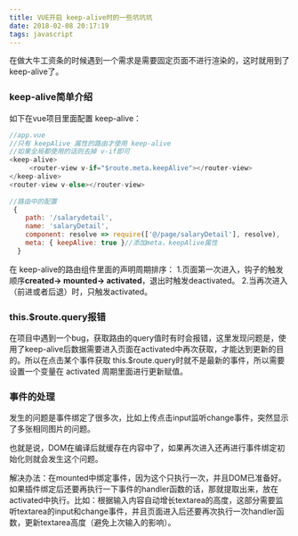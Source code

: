 ```yaml
---
title: VUE开启 keep-alive时的一些坑坑坑
date: 2018-02-08 20:17:19
tags: javascript
---
```

在做大牛工资条的时候遇到一个需求是需要固定页面不进行渲染的，这时就用到了 keep-alive了。  
### keep-alive简单介绍
如下在vue项目里面配置 keep-alive：
```js
//app.vue
//只有 keepAlive 属性的路由才使用 keep-alive 
//如果全局都使用的话则去掉 v-if即可
<keep-alive>
     <router-view v-if="$route.meta.keepAlive"></router-view>
</keep-alive>
<router-view v-else></router-view>
     
//路由中的配置 
 {
    path: '/salarydetail',
    name: 'salaryDetail',
    component: resolve => require(['@/page/salaryDetail'], resolve),
    meta: { keepAlive: true }//添加meta，keepAlive属性
  }
```
在 keep-alive的路由组件里面的声明周期排序：
1.页面第一次进入，钩子的触发顺序<b>created-> mounted-> activated</b>，退出时触发deactivated。
2.当再次进入（前进或者后退）时，只触发activated。

### this.$route.query报错
在项目中遇到一个bug，获取路由的query值时有时会报错，这里发现问题是，使用了keep-alive后数据需要进入页面在activated中再次获取，才能达到更新的目的。所以在点击某个事件获取 this.$route.query时就不是最新的事件，所以需要设置一个变量在 activated 周期里面进行更新赋值。

### 事件的处理
发生的问题是事件绑定了很多次，比如上传点击input监听change事件，突然显示了多张相同图片的问题。

也就是说，DOM在编译后就缓存在内容中了，如果再次进入还再进行事件绑定初始化则就会发生这个问题。

解决办法：在mounted中绑定事件，因为这个只执行一次，并且DOM已准备好。如果插件绑定后还要再执行一下事件的handler函数的话，那就提取出来，放在activated中执行。比如：根据输入内容自动增长textarea的高度，这部分需要监听textarea的input和change事件，并且页面进入后还要再次执行一次handler函数，更新textarea高度（避免上次输入的影响）。






